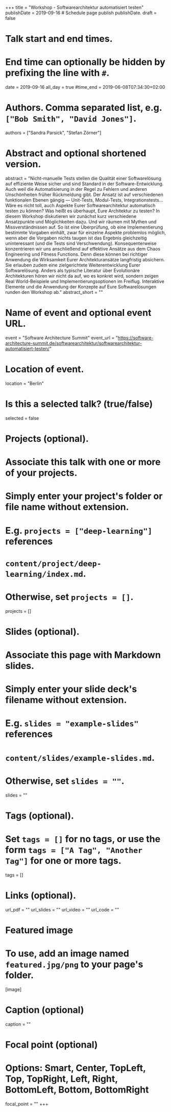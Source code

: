 +++
title = "Workshop - Softwarearchitektur automatisiert testen"
publishDate = 2019-09-16  # Schedule page publish publishDate.
draft = false

# Talk start and end times.
#   End time can optionally be hidden by prefixing the line with `#`.
date = 2019-09-16
all_day = true
#time_end = 2019-06-08T07:34:30+02:00

# Authors. Comma separated list, e.g. `["Bob Smith", "David Jones"]`.
authors = ["Sandra Parsick", "Stefan Zörner"]

# Abstract and optional shortened version.
abstract = "Nicht-manuelle Tests stellen die Qualität einer Softwarelösung auf effiziente Weise sicher und sind Standard in der Software-Entwicklung. Auch weil die Automatisierung in der Regel zu Fehlern und anderen Unschönheiten früher Rückmeldung gibt. Der Ansatz ist auf verschiedenen funktionalen Ebenen gängig — Unit-Tests, Modul-Tests, Integrationstests…  Wäre es nicht toll, auch Aspekte Eurer Softwarearchitektur automatisch testen zu können? Was heißt es überhaupt, Eure Architektur zu testen? In diesem Workshop diskutieren wir zunächst kurz verschiedene Ansatzpunkte und Möglichkeiten dazu. Und wir räumen mit Mythen und Missverständnissen auf. So ist eine Überprüfung, ob eine Implementierung bestimmte Vorgaben einhält, zwar für einzelne Aspekte problemlos möglich, wenn aber die Vorgaben nichts taugen ist das Ergebnis gleichzeitig uninteressant (und die Tests sind Verschwendung). Konsequenterweise konzentrieren wir uns anschließend auf effektive Ansätze aus dem Chaos Engineering und Fitness Functions. Denn diese können bei richtiger Anwendung die Wirksamkeit Eurer Architekturansätze langfristig absichern. Sie erlauben zudem eine zielgerichtete Weiterentwicklung Eurer Softwarelösung. Anders als typische Literatur über Evolutionäre Architekturen hören wir nicht da auf, wo es konkret wird, sondern zeigen Real World-Beispiele und Implementierungsoptionen im Freiflug. Interaktive Elemente und die Anwendung der Konzepte auf Eure Softwarelösungen runden den Workshop ab."
abstract_short = ""

# Name of event and optional event URL.
event = "Software Architecture Summit"
event_url = "https://software-architecture-summit.de/softwarearchitektur/softwarearchitektur-automatisiert-testen/"

# Location of event.
location = "Berlin"

# Is this a selected talk? (true/false)
selected = false

# Projects (optional).
#   Associate this talk with one or more of your projects.
#   Simply enter your project's folder or file name without extension.
#   E.g. `projects = ["deep-learning"]` references
#   `content/project/deep-learning/index.md`.
#   Otherwise, set `projects = []`.
projects = []

# Slides (optional).
#   Associate this page with Markdown slides.
#   Simply enter your slide deck's filename without extension.
#   E.g. `slides = "example-slides"` references
#   `content/slides/example-slides.md`.
#   Otherwise, set `slides = ""`.
slides = ""

# Tags (optional).
#   Set `tags = []` for no tags, or use the form `tags = ["A Tag", "Another Tag"]` for one or more tags.
tags = []

# Links (optional).
url_pdf = ""
url_slides = ""
url_video = ""
url_code = ""

# Featured image
# To use, add an image named `featured.jpg/png` to your page's folder.
[image]
  # Caption (optional)
  caption = ""

  # Focal point (optional)
  # Options: Smart, Center, TopLeft, Top, TopRight, Left, Right, BottomLeft, Bottom, BottomRight
  focal_point = ""
+++
